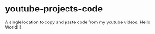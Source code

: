# youtube-projects-code
A single location to copy and paste code from my youtube videos.
Hello World!!!
